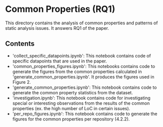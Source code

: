 # Common Properties (RQ1)
This directory contains the analysis of common properties and patterns of static analysis issues. It answers RQ1 of the paper.

## Contents
- 'collect_specific_datapoints.ipynb': This notebook contains code of specific datapoints that are used in the paper.
- 'common_properties_figures.ipynb': This notebooks contains code to generate the figures from the common properties calculated in 'generate_common_properties.ipynb'. It produces the figures used in Figure 2.
- 'generate_common_properties.ipynb': This notebook contains code to generate the common property statistics from the dataset.
- 'investigation.ipynb': This notebook contains code for investigating special or interesting observations from the results of the common properties (ex. the high number of LoC in certain issues).
- 'per_repo_figures.ipynb': This notebook contains code to generate the figures for the common properties per repository (4.2.2).
